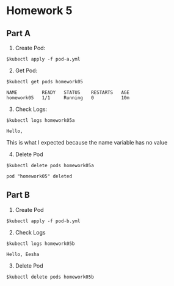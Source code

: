 # Homework 5

## Part A
1. Create Pod:
```
$kubectl apply -f pod-a.yml
```

2. Get Pod:
```
$kubectl get pods homework05
```
```
NAME         READY   STATUS    RESTARTS   AGE
homework05   1/1     Running   0          10m
```

3. Check Logs:
```
$kubectl logs homework05a
```
```
Hello, 
```
This is what I expected because the name variable has no value

4. Delete Pod
```
$kubectl delete pods homework05a
```
```
pod "homework05" deleted
```

## Part B
1. Create Pod
```
$kubectl apply -f pod-b.yml
```

2. Check Logs
```
$kubectl logs homework05b
```
```
Hello, Eesha
```

3. Delete Pod
```
$kubectl delete pods homework05b
```
